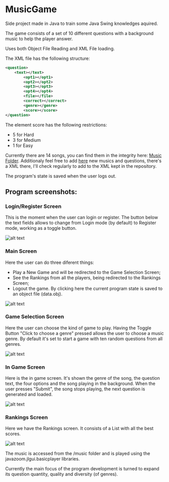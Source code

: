 # MusicGame
Side project made in Java to train some Java Swing knowledges aquired.

The game consists of a set of 10 different questions with a background music to help the player answer.

Uses both Object File Reading and XML File loading.

The XML file has the following structure:

```xml
<question>
    <text></text>
		<opt1></opt1>
		<opt2></opt2>
		<opt3></opt3>
		<opt4></opt4>
		<file></file>
		<correct></correct>
		<genre></genre>		
		<score></score>
</question>
```
The element score has the following restrictions:
* 5 for Hard
* 3 for Medium
* 1 for Easy

Currently there are 14 songs, you can find them in the integrity here: [Music Folder](https://drive.google.com/folderview?id=0B7jXRoARU1FzfjJPMXJZQjhHQTM4dmNDZnAtOUVjV3dRRG5ZVlEzYnRDSjBIVVQ0RFVGSTg&usp=sharing "Music Game Data"). Additionaly feel free to add [here](https://drive.google.com/folderview?id=0B7jXRoARU1FzflhTVUc4VzV1c0lqTjJDTFk3M3Z2VzJjUjd4MHhqQVdXdjJBXzVZWWxBa2c&usp=sharing "Music Game Data") new musics and questions, there's a XML there, I'll check regularly to add to the XML kept in the repository.

The program's state is saved when the user logs out.
## Program screenshots:
### Login/Register Screen
This is the moment when the user can login or register. The button below the text fields allows to change from Login mode (by default) to Register mode, working as a toggle button.

![alt text](http://i.imgur.com/IfBCv4V.png "Login/Register Screen")

### Main Screen
Here the user can do three diferent things:
* Play a New Game and will be redirected to the Game Selection Screen;
* See the Rankings from all the players, being redirected to the Rankings Screen;
* Logout the game. By clicking here the current program state is saved to an object file (data.obj).

![alt text](http://i.imgur.com/FOIsj60.png "Main Screen")

### Game Selection Screen
Here the user can choose the kind of game to play. Having the Toggle Button "Click to choose a genre" pressed allows the user to choose a music genre. By default it's set to start a game with ten random questions from all genres.

![alt text](http://i.imgur.com/Dbt89KE.png "Game selection Screen")

### In Game Screen
Here is the in game screen. It's shown the genre of the song, the question text, the four options and the song playing in the background. When the user presses "Submit", the song stops playing, the next question is generated and loaded. 

![alt text](http://i.imgur.com/dxk1Ub7.png "In Game Screen")

### Rankings Screen
Here we have the Rankings screen. It consists of a List with all the best scores.

![alt text](http://i.imgur.com/1j8nvJY.png "Rankings Screen")

The music is accessed from the /music folder and is played using the javazoom.jlgui.basicplayer libraries.

Currently the main focus of the program development is turned to expand its question quantity, quality and diversity (of genres).



